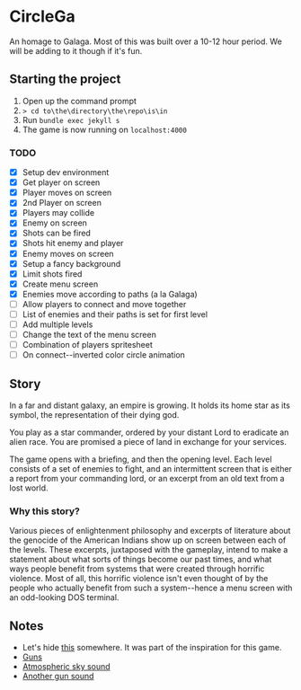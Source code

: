 # CircleGa

An homage to Galaga. Most of this was built over a 10-12 hour period. We will be adding to it though if it's fun.

## Starting the project

1. Open up the command prompt
2. `> cd to\the\directory\the\repo\is\in`
3. Run `bundle exec jekyll s`
4. The game is now running on `localhost:4000`

### TODO

- [x] Setup dev environment
- [x] Get player on screen
- [x] Player moves on screen
- [x] 2nd Player on screen
- [x] Players may collide
- [x] Enemy on screen
- [x] Shots can be fired
- [x] Shots hit enemy and player
- [x] Enemy moves on screen
- [x] Setup a fancy background
- [x] Limit shots fired
- [x] Create menu screen
- [x] Enemies move according to paths (a la Galaga)
- [ ] Allow players to connect and move together
- [ ] List of enemies and their paths is set for first level
- [ ] Add multiple levels
- [ ] Change the text of the menu screen
- [ ] Combination of players spritesheet
- [ ] On connect--inverted color circle animation

## Story

In a far and distant galaxy, an empire is growing. It holds its home star as its symbol, the representation of their dying god.

You play as a star commander, ordered by your distant Lord to eradicate an alien race. You are promised a piece of land in exchange for your services.

The game opens with a briefing, and then the opening level. Each level consists of a set of enemies to fight, and an intermittent screen that is either a report from your commanding lord, or an excerpt from an old text from a lost world.

### Why this story?

Various pieces of enlightenment philosophy and excerpts of literature about the genocide of the American Indians show up on screen between each of the levels. These excerpts, juxtaposed with the gameplay, intend to make a statement about what sorts of things become our past times, and what ways people benefit from systems that were created through horrific violence. Most of all, this horrific violence isn't even thought of by the people who actually benefit from such a system--hence a menu screen with an odd-looking DOS terminal.

## Notes

* Let's hide [this](https://www.youtube.com/watch?v=ARz6kYS12cg) somewhere. It was part of the inspiration for this game.
* [Guns](https://opengameart.org/content/4-projectile-launches)
* [Atmospheric sky sound](https://opengameart.org/content/red-eclipse-sounds)
* [Another gun sound](https://opengameart.org/content/residue-sfx)